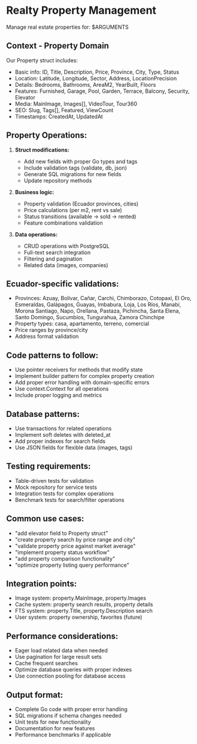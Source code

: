 # Realty Property Management

Manage real estate properties for: $ARGUMENTS

## Context - Property Domain
Our Property struct includes:
- Basic info: ID, Title, Description, Price, Province, City, Type, Status
- Location: Latitude, Longitude, Sector, Address, LocationPrecision  
- Details: Bedrooms, Bathrooms, AreaM2, YearBuilt, Floors
- Features: Furnished, Garage, Pool, Garden, Terrace, Balcony, Security, Elevator
- Media: MainImage, Images[], VideoTour, Tour360
- SEO: Slug, Tags[], Featured, ViewCount
- Timestamps: CreatedAt, UpdatedAt

## Property Operations:
1. **Struct modifications:**
   - Add new fields with proper Go types and tags
   - Include validation tags (validate, db, json)
   - Generate SQL migrations for new fields
   - Update repository methods

2. **Business logic:**
   - Property validation (Ecuador provinces, cities)
   - Price calculations (per m2, rent vs sale)
   - Status transitions (available → sold → rented)
   - Feature combinations validation

3. **Data operations:**
   - CRUD operations with PostgreSQL
   - Full-text search integration
   - Filtering and pagination
   - Related data (images, companies)

## Ecuador-specific validations:
- Provinces: Azuay, Bolívar, Cañar, Carchi, Chimborazo, Cotopaxi, El Oro, Esmeraldas, Galápagos, Guayas, Imbabura, Loja, Los Ríos, Manabí, Morona Santiago, Napo, Orellana, Pastaza, Pichincha, Santa Elena, Santo Domingo, Sucumbíos, Tungurahua, Zamora Chinchipe
- Property types: casa, apartamento, terreno, comercial
- Price ranges by province/city
- Address format validation

## Code patterns to follow:
- Use pointer receivers for methods that modify state
- Implement builder pattern for complex property creation
- Add proper error handling with domain-specific errors
- Use context.Context for all operations
- Include proper logging and metrics

## Database patterns:
- Use transactions for related operations
- Implement soft deletes with deleted_at
- Add proper indexes for search fields
- Use JSON fields for flexible data (images, tags)

## Testing requirements:
- Table-driven tests for validation
- Mock repository for service tests
- Integration tests for complex operations
- Benchmark tests for search/filter operations

## Common use cases:
- "add elevator field to Property struct"
- "create property search by price range and city"
- "validate property price against market average"
- "implement property status workflow"
- "add property comparison functionality"
- "optimize property listing query performance"

## Integration points:
- Image system: property.MainImage, property.Images
- Cache system: property search results, property details
- FTS system: property.Title, property.Description search
- User system: property ownership, favorites (future)

## Performance considerations:
- Eager load related data when needed
- Use pagination for large result sets
- Cache frequent searches
- Optimize database queries with proper indexes
- Use connection pooling for database access

## Output format:
- Complete Go code with proper error handling
- SQL migrations if schema changes needed
- Unit tests for new functionality
- Documentation for new features
- Performance benchmarks if applicable